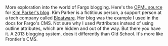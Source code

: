 More exploration into the world of Fargo blogging. Here's the <a href="http://this.how/kimParkerBlog/fargo.opml?format=opml">OPML source</a> for <a href="http://bloatware.org/users/kim/">Kim Parker's blog</a>. Kim Parker is a fictitious person, a support person at a tech company called <a href="http://bloatware.org/">Bloatware</a>. Her blog was the example I used in the docs for Fargo's CMS. Not sure why I used #attributes instead of using outline attributes, which are hidden and out of the way. But there you have it. A 2013 blogging system, does it differently than Old School. It's more like Frontier's CMS. 
